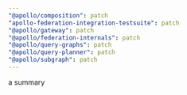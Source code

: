 ```yaml
---
"@apollo/composition": patch
"apollo-federation-integration-testsuite": patch
"@apollo/gateway": patch
"@apollo/federation-internals": patch
"@apollo/query-graphs": patch
"@apollo/query-planner": patch
"@apollo/subgraph": patch
---
```


a summary
  